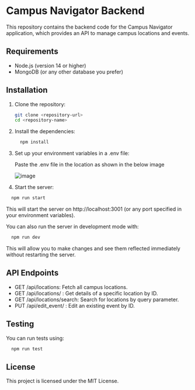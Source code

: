# Campus Navigator Backend

This repository contains the backend code for the Campus Navigator application, which provides an API to manage campus locations and events.

## Requirements

- Node.js (version 14 or higher)
- MongoDB (or any other database you prefer)

## Installation

1. Clone the repository:

   ```bash
   git clone <repository-url>
   cd <repository-name>
   ```

2. Install the dependencies:
  
    ```bash
      npm install
    ```

2. Set up your environment variables in a .env file:
    
    Paste the .env file in the location as shown in the below image 
    
    ![image](https://github.com/user-attachments/assets/cb0dd432-717b-417d-9cf6-2c848eb337be)
    
3. Start the server:

  ```bash
    npm run start
  ```

This will start the server on http://localhost:3001 (or any port specified in your environment variables).


You can also run the server in development mode with:

  ```bash
    npm run dev
  ```

This will allow you to make changes and see them reflected immediately without restarting the server.

## API Endpoints

* GET /api/locations: Fetch all campus locations.
* GET /api/locations/ : Get details of a specific location by ID.
* GET /api/locations/search: Search for locations by query parameter.
* PUT /api/edit_event/ : Edit an existing event by ID.

## Testing

You can run tests using:

```bash
  npm run test
```

## License

This project is licensed under the MIT License.

